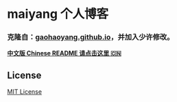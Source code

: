 # maiyang 个人博客

### 克隆自：[gaohaoyang.github.io](https://github.com/Gaohaoyang/gaohaoyang.github.io)，并加入少许修改。

**[中文版 Chinese README 请点击这里 🇨🇳](https://github.com/Gaohaoyang/gaohaoyang.github.io/blob/master/README-zh-cn.md)**

## License

[MIT License](https://github.com/Gaohaoyang/gaohaoyang.github.io/blob/master/LICENSE.md)
